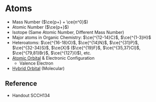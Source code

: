 # Atoms

* Mass Number ($\ce{p+} + \ce{n^0}$)
* Atomic Number ($\ce{p+}$)
* Isotope (Same Atomic Number, Different Mass Number)
* Major atoms in Organic Chemistry: $\ce{^{12-14}C}$, $\ce{^{1-3}H}$
* Heteroatoms: $\ce{^{16-18}O}$, $\ce{^{14}N}$, $\ce{^{31}P}$, $\ce{^{32-34}S}$, $\ce{X}$ ($\ce{^{19}F}$, $\ce{^{35,37}Cl}$, $\ce{^{79,81}Br}$, $\ce{^{127}I}$), etc.
* [Atomic Orbital](../../01%20-%20Concept/Chemistry/Physical%20Chemistry/Chemical%20Physics/Atomic%20Theory/Atomic%20Orbital.md) & Electronic Configuration  
  - Valence Electron
* [Hybrid Orbital](../../01%20-%20Concept/Chemistry/Physical%20Chemistry/Chemical%20Physics/Molecular%20Theory/Chemical%20Bonding/Intramolecular%20Interaction/Covalent%20Bonding/Hybrid%20Orbital.md) (Molecular)

## Reference

* Handout SCCH134
